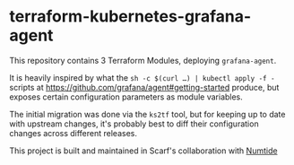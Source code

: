 # terraform-kubernetes-grafana-agent

This repository contains 3 Terraform Modules, deploying `grafana-agent`.

It is heavily inspired by what the `sh -c $(curl …) | kubectl apply -f -`
scripts at https://github.com/grafana/agent#getting-started produce, but
exposes certain configuration parameters as module variables.

The initial migration was done via the `ks2tf` tool, but for keeping up to date
with upstream changes, it's probably best to diff their configuration changes
across different releases.

This project is built and maintained in Scarf's collaboration with [Numtide](https://numtide.com)
